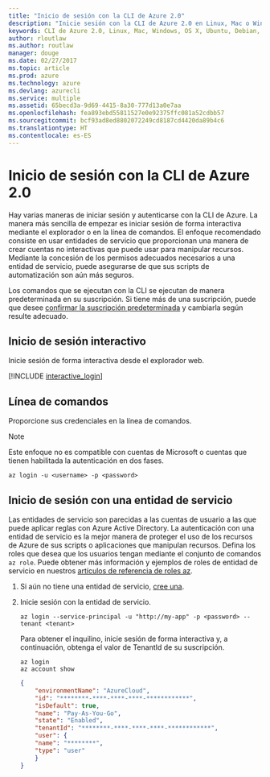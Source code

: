 ```yaml
---
title: "Inicio de sesión con la CLI de Azure 2.0"
description: "Inicie sesión con la CLI de Azure 2.0 en Linux, Mac o Windows."
keywords: CLI de Azure 2.0, Linux, Mac, Windows, OS X, Ubuntu, Debian, CentOS, RHEL, SUSE, CoreOS, Docker, Windows, Python, PIP
author: rloutlaw
ms.author: routlaw
manager: douge
ms.date: 02/27/2017
ms.topic: article
ms.prod: azure
ms.technology: azure
ms.devlang: azurecli
ms.service: multiple
ms.assetid: 65becd3a-9d69-4415-8a30-777d13a0e7aa
ms.openlocfilehash: fea893ebd55811527e0e92375ffc081a52cdbb57
ms.sourcegitcommit: bcf93ad8ed8802072249cd8187cd4420da89b4c6
ms.translationtype: HT
ms.contentlocale: es-ES
---
```

# <a name="log-in-with-azure-cli-20"></a>Inicio de sesión con la CLI de Azure 2.0

Hay varias maneras de iniciar sesión y autenticarse con la CLI de Azure. La manera más sencilla de empezar es iniciar sesión de forma interactiva mediante el explorador o en la línea de comandos. El enfoque recomendado consiste en usar entidades de servicio que proporcionan una manera de crear cuentas no interactivas que puede usar para manipular recursos. Mediante la concesión de los permisos adecuados necesarios a una entidad de servicio, puede asegurarse de que sus scripts de automatización son aún más seguros.

Los comandos que se ejecutan con la CLI se ejecutan de manera predeterminada en su suscripción.  Si tiene más de una suscripción, puede que desee [confirmar la suscripción predeterminada](manage-azure-subscriptions-azure-cli.md) y cambiarla según resulte adecuado.

## <a name="interactive-log-in"></a>Inicio de sesión interactivo

Inicie sesión de forma interactiva desde el explorador web.

[!INCLUDE [interactive_login](includes/interactive-login.md)]

## <a name="command-line"></a>Línea de comandos

Proporcione sus credenciales en la línea de comandos.

> [!Note]
> Este enfoque no es compatible con cuentas de Microsoft o cuentas que tienen habilitada la autenticación en dos fases.

```azurecli
az login -u <username> -p <password>
```

## <a name="logging-in-with-a-service-principal"></a>Inicio de sesión con una entidad de servicio

Las entidades de servicio son parecidas a las cuentas de usuario a las que puede aplicar reglas con Azure Active Directory.
La autenticación con una entidad de servicio es la mejor manera de proteger el uso de los recursos de Azure de sus scripts o aplicaciones que manipulan recursos.
Defina los roles que desea que los usuarios tengan mediante el conjunto de comandos `az role`.
Puede obtener más información y ejemplos de roles de entidad de servicio en nuestros [artículos de referencia de roles az](https://docs.microsoft.com/cli/azure/role.md).

1. Si aún no tiene una entidad de servicio, [cree una](create-an-azure-service-principal-azure-cli.md).

1. Inicie sesión con la entidad de servicio.

   ```azurecli
   az login --service-principal -u "http://my-app" -p <password> --tenant <tenant>
   ```

   Para obtener el inquilino, inicie sesión de forma interactiva y, a continuación, obtenga el valor de TenantId de su suscripción.

   ```azurecli
   az login
   az account show
   ```

   ```json
   {
       "environmentName": "AzureCloud",
       "id": "********-****-****-****-************",
       "isDefault": true,
       "name": "Pay-As-You-Go",
       "state": "Enabled",
       "tenantId": "********-****-****-****-************",
       "user": {
       "name": "********",
       "type": "user"
       }
   }
   ```